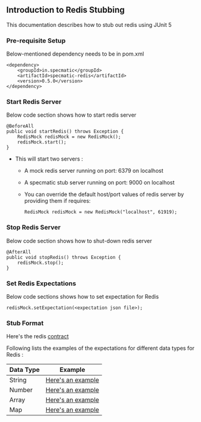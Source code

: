 
## Introduction to Redis Stubbing
This documentation describes how to stub out redis using JUnit 5

### Pre-requisite Setup
Below-mentioned dependency needs to be in pom.xml

```
<dependency>
    <groupId>in.specmatic</groupId>
    <artifactId>specmatic-redis</artifactId>
    <version>0.5.0</version>
</dependency>
```

### Start Redis Server

Below code section shows how to start redis server
```
@BeforeAll
public void startRedis() throws Exception {
    RedisMock redisMock = new RedisMock();
    redisMock.start();
}
```

* This will start two servers :

  * A mock redis server running on port: 6379 on localhost
  * A specmatic stub server running on port: 9000 on localhost 
  * You can override the default host/port values of redis server by providing them if requires:

    ```
    RedisMock redisMock = new RedisMock("localhost", 61919);
    ```

### Stop Redis Server

Below code section shows how to shut-down redis server
```
@AfterAll
public void stopRedis() throws Exception {
    redisMock.stop();
}
```

### Set Redis Expectations

Below code sections shows how to set expectation for Redis
```
redisMock.setExpectation(<expectation json file>);
```

### Stub Format
Here's the redis [contract](./redis-stubbing/redis-mock.yaml)

Following lists the examples of the expectations for different data types for Redis :

| Data Type | Example |
|-----------|---------|
| String    |  [Here's an example](./redis-stubbing/get_a_string.json)       |
| Number    |   [Here's an example](./redis-stubbing/get_a_number.json)      |
| Array     |    [Here's an example](./redis-stubbing/pass_an_lrange_and_return_an_array.json)     |
| Map       |    [Here's an example](./redis-stubbing/get_a_map.json)     |

